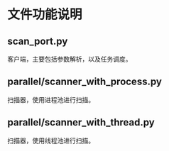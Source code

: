# 文件功能说明
## scan_port.py
  客户端，主要包括参数解析，以及任务调度。
## parallel/scanner_with_process.py
  扫描器，使用进程池进行扫描。
## parallel/scanner_with_thread.py
  扫描器，使用线程池进行扫描。
